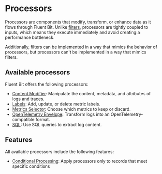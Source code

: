 # Processors

Processors are components that modify, transform, or enhance data as it flows through Fluent Bit. 
Unlike [filters](../filters/README.md), processors are tightly coupled to inputs, which means they
execute immediately and avoid creating a performance bottleneck.

Additionally, filters can be implemented in a way that mimics the behavior of processors, but
processors can't be implemented in a way that mimics filters.

## Available processors

Fluent Bit offers the following processors:

- [Content Modifier](content-modifier.md): Manipulate the content, metadata, and attributes of logs and traces.
- [Labels](labels.md): Add, update, or delete metric labels.
- [Metrics Selector](metrics-selector.md): Choose which metrics to keep or discard.
- [OpenTelemetry Envelope](opentelemetry-envelope.md): Transform logs into an OpenTelemetry-compatible format.
- [SQL](sql.md): Use SQL queries to extract log content.

## Features

All available processors include the following features:

- [Conditional Processing](conditional-processing.md): Apply processors only to records that meet specific conditions